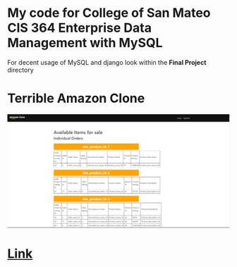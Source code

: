 # My code for College of San Mateo CIS 364 Enterprise Data Management with MySQL

For decent usage of MySQL and django look within the **Final Project** directory

# Terrible Amazon Clone

![image_demo_1.PNG](https://raw.githubusercontent.com/josephedradan/CSM_CIS_363_Enterprise_Data_Mgmt_w_MySQL_CRN_42508/main/Final%20Project/images/image_demo_1.PNG)

# **[Link](https://github.com/josephedradan/CSM_CIS_363_Enterprise_Data_Mgmt_w_MySQL_CRN_42508/tree/main/Final%20Project)**
